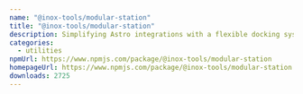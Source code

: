 ```yaml
---
name: "@inox-tools/modular-station"
title: "@inox-tools/modular-station"
description: Simplifying Astro integrations with a flexible docking system.
categories:
  - utilities
npmUrl: https://www.npmjs.com/package/@inox-tools/modular-station
homepageUrl: https://www.npmjs.com/package/@inox-tools/modular-station
downloads: 2725
---
```

